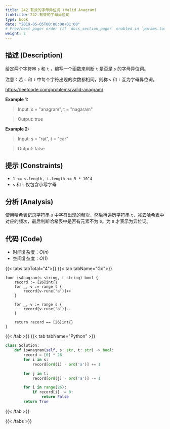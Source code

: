 ```yaml
---
title: 242.有效的字母异位词 (Valid Anagram)
linktitle: 242.有效的字母异位词
type: book
date: "2019-05-05T00:00:00+01:00"
# Prev/next pager order (if `docs_section_pager` enabled in `params.toml`)
weight: 2
---
```


## 描述 (Description)

给定两个字符串 `s` 和 `t` ，编写一个函数来判断 `t` 是否是 `s` 的字母异位词。

注意：若 `s` 和 `t` 中每个字符出现的次数都相同，则称 `s` 和 `t` 互为字母异位词。

https://leetcode.com/problems/valid-anagram/

**Example 1:**

> Input: s = "anagram", t = "nagaram"

> Output: true

**Example 2:**

> Input: s = "rat", t = "car"

> Output: false

## 提示 (Constraints)

- `1 <= s.length, t.length <= 5 * 10^4`
- `s` 和 `t` 仅包含小写字母

## 分析 (Analysis)

使用哈希表记录字符串 `s` 中字符出现的频次，然后再遍历字符串 `t`，减去哈希表中对应的频次，最后判断哈希表中是否有元素不为 `0`。为 `0` 才表示为异位词。

## 代码 (Code)

- 时间复杂度：$O(n)$
- 空间复杂度：$O(1)$

{{< tabs tabTotal="4">}}
{{< tab tabName="Go">}}

```golang
func isAnagram(s string, t string) bool {
    record := [26]int{}
    for _, v := range t {
        record[v-rune('a')]++
    }

    for _, v := range s {
        record[v-rune('a')]--
    }

    return record == [26]int{}
}
```

{{< /tab >}}
{{< tab tabName="Python" >}}

```python
class Solution:
    def isAnagram(self, s: str, t: str) -> bool:
        record = [0] * 26
        for i in s:
            record[ord(i) - ord('a')] += 1

        for j in t:
            record[ord(j) - ord('a')] -= 1

        for i in range(26):
            if record[i] != 0:
                return False
        return True
```

{{< /tab >}}

{{< /tabs >}}
